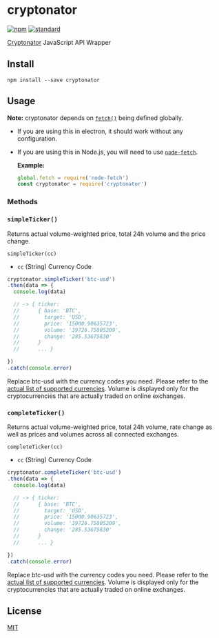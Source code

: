 cryptonator
=============

[![npm][npm-image]][npm-url]
[![standard][standard-image]][standard-url]

[npm-image]: https://img.shields.io/npm/v/cryptonator.svg?style=flat-square
[npm-url]: https://www.npmjs.com/package/cryptonator
[standard-image]: https://img.shields.io/badge/code%20style-standard-brightgreen.svg?style=flat-square
[standard-url]: http://npm.im/standard

[Cryptonator](https://www.cryptonator.com/api/) JavaScript API Wrapper

Install
-------

    npm install --save cryptonator


Usage
-----

**Note:** cryptonator depends on [`fetch()`](https://developer.mozilla.org/en-US/docs/Web/API/WindowOrWorkerGlobalScope/fetch) being defined globally.

- If you are using this in electron, it should work without any configuration.
- If you are using this in Node.js, you will need to use [`node-fetch`](https://www.npmjs.com/package/node-fetch).

  **Example:**
  ```js
  global.fetch = require('node-fetch')
  const cryptonator = require('cryptonator')
  ```

### Methods

### `simpleTicker()`

Returns actual volume-weighted price, total 24h volume and the price change.

`simpleTicker(cc)`

- `cc` (String) Currency Code

```js
cryptonator.simpleTicker('btc-usd')
.then(data => {
  console.log(data)

  // -> { ticker:
  //      { base: 'BTC',
  //        target: 'USD',
  //        price: '15000.90635723',
  //        volume: '39726.75805209',
  //        change: '285.53675830'
  //      }
  //      ... } 

})
.catch(console.error)

```

Replace btc-usd with the currency codes you need. Please refer to the [actual list of supported currencies](https://www.cryptonator.com/api/currencies). Volume is displayed only for the cryptocurrencies that are actually traded on online exchanges.

### `completeTicker()`

Returns actual volume-weighted price, total 24h volume, rate change as well as prices and volumes across all connected exchanges.

`completeTicker(cc)`

- `cc` (String) Currency Code

```js
cryptonator.completeTicker('btc-usd')
.then(data => {
  console.log(data)

  // -> { ticker:
  //      { base: 'BTC',
  //        target: 'USD',
  //        price: '15000.90635723',
  //        volume: '39726.75805209',
  //        change: '285.53675830'
  //      }
  //      ... } 

})
.catch(console.error)

```

Replace btc-usd with the currency codes you need. Please refer to the [actual list of supported currencies](https://www.cryptonator.com/api/currencies). Volume is displayed only for the cryptocurrencies that are actually traded on online exchanges.

## License

[MIT](LICENSE.md)
